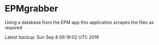 # EPMgrabber
Using a database from the EPM app this application scrapes the files as required


Latest backup: Sun Sep 8 06:19:02 UTC 2019
